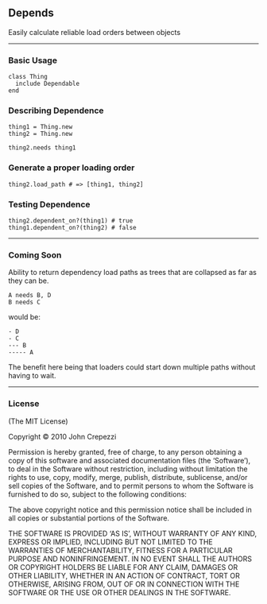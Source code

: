 ## Depends

Easily calculate reliable load orders between objects

---

### Basic Usage

    class Thing
      include Dependable
    end

### Describing Dependence

    thing1 = Thing.new
    thing2 = Thing.new

    thing2.needs thing1

### Generate a proper loading order

    thing2.load_path # => [thing1, thing2]

### Testing Dependence

    thing2.dependent_on?(thing1) # true
    thing1.dependent_on?(thing2) # false

---

### Coming Soon

Ability to return dependency load paths as trees that are collapsed as far as they can be.

    A needs B, D
    B needs C

would be:

    - D
    - C
    --- B
    ----- A

The benefit here being that loaders could start down multiple paths without having to wait.

---

### License

(The MIT License)

Copyright © 2010 John Crepezzi

Permission is hereby granted, free of charge, to any person obtaining a copy of this software and associated documentation files (the ‘Software’), to deal in the Software without restriction, including without limitation the rights to use, copy, modify, merge, publish, distribute, sublicense, and/or sell copies of the Software, and to permit persons to whom the Software is furnished to do so, subject to the following conditions:

The above copyright notice and this permission notice shall be included in all copies or substantial portions of the Software.

THE SOFTWARE IS PROVIDED ‘AS IS’, WITHOUT WARRANTY OF ANY KIND, EXPRESS OR IMPLIED, INCLUDING BUT NOT LIMITED TO THE WARRANTIES OF MERCHANTABILITY, FITNESS FOR A PARTICULAR PURPOSE AND NONINFRINGEMENT. IN NO EVENT SHALL THE AUTHORS OR COPYRIGHT HOLDERS BE LIABLE FOR ANY CLAIM, DAMAGES OR OTHER LIABILITY, WHETHER IN AN ACTION OF CONTRACT, TORT OR OTHERWISE, ARISING FROM, OUT OF OR IN CONNECTION WITH THE SOFTWARE OR THE USE OR OTHER DEALINGS IN THE SOFTWARE.
